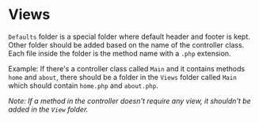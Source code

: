 # Views

`Defaults` folder is a special folder where default header and footer is kept. Other folder should be added based on the name of the controller class. Each file inside the folder is the method name with a `.php` extension.

Example: If there's a controller class called `Main` and it contains methods `home` and `about`,
there should be a folder in the `Views` folder called `Main` which should contain `home.php` and `about.php`.

*Note: If a method in the controller doesn't require any view, it shouldn't be added in the `View` folder.*


